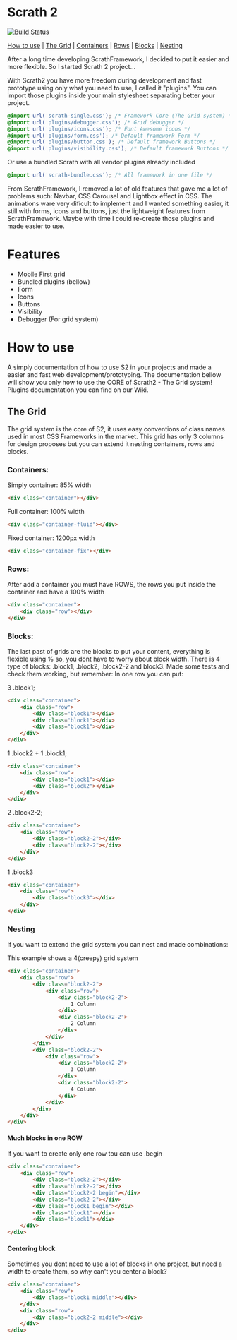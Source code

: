 # Scrath 2
[![Build Status](https://travis-ci.org/gustavokuklinski/Scrath2.png?branch=master)](https://travis-ci.org/gustavokuklinski/Scrath2)

[How to use](#how-to-use) | [The Grid](#the-grid) | [Containers](#containers) | [Rows](#rows) | [Blocks](#blocks) | [Nesting](#nesting)

After a long time developing ScrathFramework, I decided to put it easier and more flexible.
So I started Scrath 2 project...

With Scrath2 you have more freedom during development and fast prototype using only what you need to use, I called it "plugins". You can import those plugins inside your main stylesheet separating better your project.

```css
@import url('scrath-single.css'); /* Framework Core (The Grid system) */
@import url('plugins/debugger.css'); /* Grid debugger */
@import url('plugins/icons.css'); /* Font Awesome icons */
@import url('plugins/form.css'); /* Default framework Form */
@import url('plugins/button.css'); /* Default framework Buttons */
@import url('plugins/visibility.css'); /* Default framework Buttons */
```

Or use a bundled Scrath with all vendor plugins already included

```css
@import url('scrath-bundle.css'); /* All framework in one file */
```
From ScrathFramework, I removed a lot of old features that gave me a lot of problems such: Navbar, CSS Carousel and Lightbox effect in CSS. The animations ware very dificult to implement and I wanted something easier, it still with forms, icons and buttons, just the lightweight features from ScrathFramework.
Maybe with time I could re-create those plugins and made easier to use.

# Features
* Mobile First grid
* Bundled plugins (bellow)
* Form
* Icons
* Buttons
* Visibility
* Debugger (For grid system)

# How to use
A simply documentation of how to use S2 in your projects and made a easier and fast web development/prototyping.
The documentation bellow will show you only how to use the CORE of Scrath2 - The Grid system! Plugins documentation you can find on our Wiki.

## The Grid
The grid system is the core of S2, it uses easy conventions of class names used in most CSS Frameworks in the market. This grid has only 3 columns for design proposes but you can extend it nesting containers, rows and blocks.

### Containers:

Simply container: 85% width
```html
<div class="container"></div>
```

Full container: 100% width
```html
<div class="container-fluid"></div>
```

Fixed container: 1200px width
```html
<div class="container-fix"></div>
```

### Rows:
After add a container you must have ROWS, the rows you put inside the container and have a 100% width
```html
<div class="container">
	<div class="row"></div>
</div>
```

### Blocks:
The last past of grids are the blocks to put your content, everything is flexible using % so, you dont have to worry about block width. There is 4 type of blocks: .block1, .block2, .block2-2 and block3. Made some tests and check them working, but remember:
In one row you can put:

3 .block1; 
```html
<div class="container">
	<div class="row">
		<div class="block1"></div>
		<div class="block1"></div>
		<div class="block1"></div>
	</div>
</div>
```

1 .block2 + 1 .block1; 
```html
<div class="container">
	<div class="row">
		<div class="block1"></div>
		<div class="block2"></div>
	</div>
</div>
```

2 .block2-2; 
```html
<div class="container">
	<div class="row">
		<div class="block2-2"></div>
		<div class="block2-2"></div>
	</div>
</div>
```

1 .block3
```html
<div class="container">
	<div class="row">
		<div class="block3"></div>
	</div>
</div>
```

### Nesting
If you want to extend the grid system you can nest and made combinations:

This example shows a 4(creepy) grid system
```html
<div class="container">
	<div class="row">
		<div class="block2-2">
			<div class="row">
				<div class="block2-2">
					1 Column
				</div>
				<div class="block2-2">
					2 Column
				</div>
			</div>
		</div>
		<div class="block2-2">
			<div class="row">
				<div class="block2-2">
					3 Column
				</div>
				<div class="block2-2">
					4 Column
				</div>
			</div>
		</div>
	</div>
</div>
```

#### Much blocks in one ROW
If you want to create only one row tou can use .begin
```html
<div class="container">
	<div class="row">
		<div class="block2-2"></div>
		<div class="block2-2"></div>
		<div class="block2-2 begin"></div>
		<div class="block2-2"></div>
		<div class="block1 begin"></div>
		<div class="block1"></div>
		<div class="block1"></div>
	</div>
</div>
```

#### Centering block
Sometimes you dont need to use a lot of blocks in one project, but need a width to create them, so why can't you center a block?
```html
<div class="container">
	<div class="row">
		<div class="block1 middle"></div>
	</div>
	<div class="row">
		<div class="block2-2 middle"></div>
	</div>
</div>
```